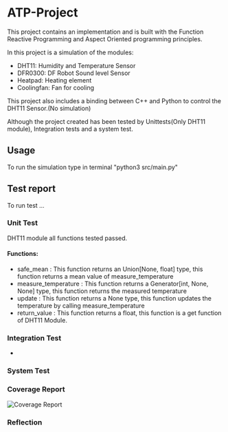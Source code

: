 # ATP-Project

This project contains an implementation and is built with the Function Reactive Programming  and Aspect Oriented programming principles. 

In this project is a simulation of the modules:
- DHT11: Humidity and Temperature Sensor
- DFR0300: DF Robot Sound level Sensor
- Heatpad: Heating element
- Coolingfan: Fan for cooling

This project also includes a binding between C++ and Python to control the DHT11 Sensor.(No simulation)

Although the project created has been tested by Unittests(Only DHT11 module), Integration tests and a system test.

## Usage
To run the simulation type in terminal "python3 src/main.py"

## Test report
To run test ...

### Unit Test
DHT11 module all functions tested passed.

#### Functions:
- safe_mean : This function returns an Union[None, float] type, this function returns a mean value of measure_temperature
- measure_temperature : This function returns a Generator[int, None, None] type, this function returns the measured temperature
- update : This function returns a None type, this function updates the temperature by calling measure_temperature
- return_value : This function returns a float, this function is a get function of DHT11 Module.

### Integration Test
- 


### System Test



### Coverage Report
![Coverage Report](https://imgur.com/uRU4ZsW "")


### Reflection

